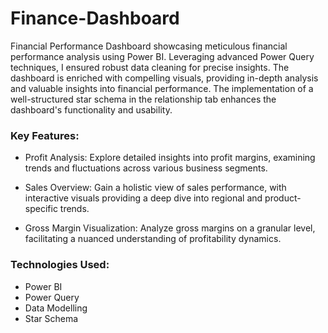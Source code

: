 # Finance-Dashboard
Financial Performance Dashboard showcasing meticulous financial performance analysis using Power BI. Leveraging advanced Power Query techniques, I ensured robust data cleaning for precise insights. The dashboard is enriched with compelling visuals, providing in-depth analysis and valuable insights into financial performance. The implementation of a well-structured star schema in the relationship tab enhances the dashboard's functionality and usability.

### Key Features:
* Profit Analysis: Explore detailed insights into profit margins, examining trends and fluctuations across various business segments.

* Sales Overview: Gain a holistic view of sales performance, with interactive visuals providing a deep dive into regional and product-specific trends.

* Gross Margin Visualization: Analyze gross margins on a granular level, facilitating a nuanced understanding of profitability dynamics.


### Technologies Used:
* Power BI
* Power Query
* Data Modelling
* Star Schema
